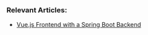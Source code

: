 ### Relevant Articles:
- [Vue.js Frontend with a Spring Boot Backend](http://www.baeldung.com/spring-boot-vue-js)
